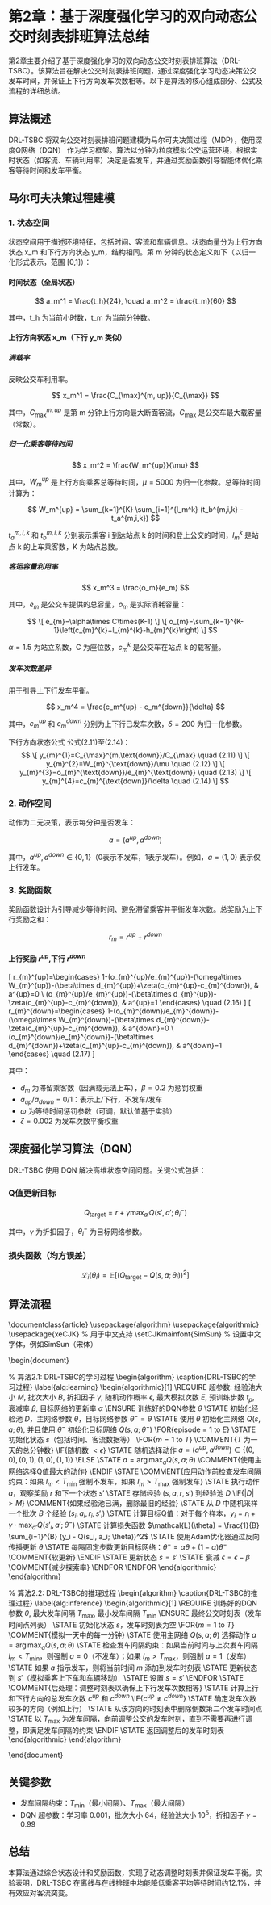 # 第2章：基于深度强化学习的双向动态公交时刻表排班算法总结

第2章主要介绍了基于深度强化学习的双向动态公交时刻表排班算法（DRL-TSBC）。该算法旨在解决公交时刻表排班问题，通过深度强化学习动态决策公交发车时间，并保证上下行方向发车次数相等。以下是算法的核心组成部分、公式及流程的详细总结。

## 算法概述

DRL-TSBC 将双向公交时刻表排班问题建模为马尔可夫决策过程（MDP），使用深度Q网络（DQN） 作为学习框架。算法以分钟为粒度模拟公交运营环境，根据实时状态（如客流、车辆利用率）决定是否发车，并通过奖励函数引导智能体优化乘客等待时间和发车平衡。

## 马尔可夫决策过程建模

### 1. 状态空间

状态空间用于描述环境特征，包括时间、客流和车辆信息。状态向量分为上行方向状态 x_m 和下行方向状态 y_m，结构相同。第 m 分钟的状态定义如下（以归一化形式表示，范围 [0,1]）：

#### 时间状态（全局状态）

$$
a_m^1 = \frac{t_h}{24}, \quad a_m^2 = \frac{t_m}{60}
$$

其中，t_h 为当前小时数，t_m 为当前分钟数。

#### 上行方向状态 x_m（下行 y_m 类似）

##### 满载率

反映公交车利用率。

$$
x_m^1 = \frac{C_{\max}^{m, up}}{C_{\max}}
$$

其中，$C_{\max}^{m, up}$ 是第 m 分钟上行方向最大断面客流，$C_{\max}$ 是公交车最大载客量（常数）。

##### 归一化乘客等待时间

$$
x_m^2 = \frac{W_m^{up}}{\mu}
$$

其中，$W_m^{up}$ 是上行方向乘客总等待时间，$\mu = 5000$ 为归一化参数。总等待时间计算为：

$$
W_m^{up} = \sum_{k=1}^{K} \sum_{i=1}^{l_m^k} (t_b^{m,i,k} - t_a^{m,i,k})
$$

$t_a^{m,i,k}$ 和 $t_b^{m,i,k}$ 分别表示乘客 i 到达站点 k 的时间和登上公交的时间，$l_m^k$ 是站点 k 的上车乘客数，K 为站点总数。

##### 客运容量利用率

$$
x_m^3 = \frac{o_m}{e_m}
$$

其中，$e_m$ 是公交车提供的总容量，$o_m$ 是实际消耗容量：

$$
\[ e_{m}=\alpha\times C\times(K-1) \]
\[ o_{m}=\sum_{k=1}^{K-1}\left(c_{m}^{k}+l_{m}^{k}-h_{m}^{k}\right) \]
$$

$\alpha = 1.5$ 为站立系数，C 为座位数，$c_m^k$ 是公交车在站点 k 的载客量。

##### 发车次数差异

用于引导上下行发车平衡。

$$
x_m^4 = \frac{c_m^{up} - c_m^{down}}{\delta}
$$

其中，$c_m^{up}$ 和 $c_m^{down}$ 分别为上下行已发车次数，$\delta = 200$ 为归一化参数。

下行方向状态公式
公式(2.11)至(2.14)：
$$
\[ y_{m}^{1}=C_{\max}^{m,\text{down}}/C_{\max} \quad (2.11) \]
\[ y_{m}^{2}=W_{m}^{\text{down}}/\mu \quad (2.12) \]
\[ y_{m}^{3}=o_{m}^{\text{down}}/e_{m}^{\text{down}} \quad (2.13) \]
\[ y_{m}^{4}=c_{m}^{\text{down}}/\delta \quad (2.14) \]
$$
### 2. 动作空间

动作为二元决策，表示每分钟是否发车：

$$
a = (a^{up}, a^{down})
$$

其中，$a^{up}, a^{down} \in \{0,1\}$（0表示不发车，1表示发车）。例如，$a=(1,0)$ 表示仅上行发车。

### 3. 奖励函数

奖励函数设计为引导减少等待时间、避免滞留乘客并平衡发车次数。总奖励为上下行奖励之和：

$$
r_m = r^{up} + r^{down}
$$

#### 上行奖励 $r^{up}$,下行 $r^{down}$ 



\[ r_{m}^{up}=\begin{cases} 1-(o_{m}^{up}/e_{m}^{up})-(\omega\times W_{m}^{up})-(\beta\times d_{m}^{up})+\zeta(c_{m}^{up}-c_{m}^{down}), & a^{up}=0 \\ (o_{m}^{up}/e_{m}^{up})-(\beta\times d_{m}^{up})-\zeta(c_{m}^{up}-c_{m}^{down}), & a^{up}=1 \end{cases} \quad (2.16) \]
\[ r_{m}^{down}=\begin{cases} 1-(o_{m}^{down}/e_{m}^{down})-(\omega\times W_{m}^{down})-(\beta\times d_{m}^{down})-\zeta(c_{m}^{up}-c_{m}^{down}), & a^{down}=0 \\ (o_{m}^{down}/e_{m}^{down})-(\beta\times d_{m}^{down})+\zeta(c_{m}^{up}-c_{m}^{down}), & a^{down}=1 \end{cases} \quad (2.17) \]

其中：
- $d_m$ 为滞留乘客数（因满载无法上车），$\beta = 0.2$ 为惩罚权重
- $a_{up}/a_{down}$ = 0/1：表示上/下行，不发车/发车
- $\omega$ 为等待时间惩罚参数（可调，默认值基于实验）
- $\zeta = 0.002$ 为发车次数平衡权重

## 深度强化学习算法（DQN）

DRL-TSBC 使用 DQN 解决高维状态空间问题。关键公式包括：

### Q值更新目标

$$
Q_{\text{target}} = r + \gamma \max_{a'} Q(s', a'; \theta_i^-)
$$

其中，$\gamma$ 为折扣因子，$\theta_i^-$ 为目标网络参数。

### 损失函数（均方误差）

$$
\mathcal{L}_i(\theta_i) = \mathbb{E} \left[ \left( Q_{\text{target}} - Q(s, a; \theta_i) \right)^2 \right]
$$

## 算法流程

\documentclass{article}
\usepackage{algorithm}
\usepackage{algorithmic}
\usepackage{xeCJK} % 用于中文支持
\setCJKmainfont{SimSun} % 设置中文字体，例如SimSun（宋体）

\begin{document}

% 算法2.1: DRL-TSBC的学习过程
\begin{algorithm}
\caption{DRL-TSBC的学习过程}
\label{alg:learning}
\begin{algorithmic}[1]
\REQUIRE 超参数: 经验池大小 $M$, 批次大小 $B$, 折扣因子 $\gamma$, 随机动作概率 $\epsilon$, 最大模拟次数 $E$, 预训练步数 $t_p$, 衰减率 $\beta$, 目标网络的更新率 $\alpha$
\ENSURE 训练好的DQN参数 $\theta$
\STATE 初始化经验池 $D$，主网络参数 $\theta$，目标网络参数 $\theta^- = \theta$
\STATE 使用 $\theta$ 初始化主网络 $Q(s, a; \theta)$, 并且使用 $\theta^-$ 初始化目标网络 $Q(s, a; \theta^-)$
\FOR{episode = 1 to $E$}
\STATE 初始化状态 $s$（包括时间、客流数据等）
\FOR{$m = 1$ to $T$} \COMMENT{$T$ 为一天的总分钟数}
\IF{随机数 $< \epsilon$}
\STATE 随机选择动作 $a = (a^{up}, a^{down}) \in \{(0,0), (0,1), (1,0), (1,1)\}$
\ELSE
\STATE $a = \arg\max_a Q(s, a; \theta)$ \COMMENT{使用主网络选择Q值最大的动作}
\ENDIF
\STATE \COMMENT{应用动作前检查发车间隔约束：如果 $I_m < T_{\min}$ 强制不发车，如果 $I_m > T_{\max}$ 强制发车}
\STATE 执行动作 $a$，观察奖励 $r$ 和下一个状态 $s'$
\STATE 存储经验 $(s, a, r, s')$ 到经验池 $D$
\IF{$|D| > M$} \COMMENT{如果经验池已满，删除最旧的经验}
\STATE 从 $D$ 中随机采样一个批次 $B$ 个经验 $(s_i, a_i, r_i, s'_i)$
\STATE 计算目标Q值：对于每个样本，$y_i = r_i + \gamma \cdot \max_{a'} Q(s'_i, a'; \theta^-)$
\STATE 计算损失函数 $\mathcal{L}(\theta) = \frac{1}{B} \sum_{i=1}^{B} (y_i - Q(s_i, a_i; \theta))^2$
\STATE 使用Adam优化器通过反向传播更新 $\theta$
\STATE 每隔固定步数更新目标网络：$\theta^- = \alpha \theta + (1 - \alpha) \theta^-$ \COMMENT{软更新}
\ENDIF
\STATE 更新状态 $s = s'$
\STATE 衰减 $\epsilon = \epsilon - \beta$ \COMMENT{减少探索率}
\ENDFOR
\ENDFOR
\end{algorithmic}
\end{algorithm}

% 算法2.2: DRL-TSBC的推理过程
\begin{algorithm}
\caption{DRL-TSBC的推理过程}
\label{alg:inference}
\begin{algorithmic}[1]
\REQUIRE 训练好的DQN参数 $\theta$, 最大发车间隔 $T_{\max}$, 最小发车间隔 $T_{\min}$
\ENSURE 最终公交时刻表（发车时间点列表）
\STATE 初始化状态 $s$，发车时刻表为空
\FOR{$m = 1$ to $T$} \COMMENT{模拟一天中的每一分钟}
\STATE 使用主网络 $Q(s, a; \theta)$ 选择动作 $a = \arg\max_a Q(s, a; \theta)$
\STATE 检查发车间隔约束：如果当前时间与上次发车间隔 $I_m < T_{\min}$，则强制 $a = 0$（不发车）；如果 $I_m > T_{\max}$，则强制 $a = 1$（发车）
\STATE 如果 $a$ 指示发车，则将当前时间 $m$ 添加到发车时刻表
\STATE 更新状态到 $s'$（模拟乘客上下车和车辆移动）
\STATE 设置 $s = s'$
\ENDFOR
\STATE \COMMENT{后处理：调整时刻表以确保上下行发车次数相等}
\STATE 计算上行和下行方向的总发车次数 $c^{up}$ 和 $c^{down}$
\IF{$c^{up} \neq c^{down}$}
\STATE 确定发车次数较多的方向（例如上行）
\STATE 从该方向的时刻表中删除倒数第二个发车时间点
\STATE 以 $T_{\max}$ 为发车间隔，向前调整公交的发车时刻，直到不需要再进行调整，即满足发车间隔的约束
\ENDIF
\STATE 返回调整后的发车时刻表
\end{algorithmic}
\end{algorithm}

\end{document}

## 关键参数

- 发车间隔约束：$T_{\min}$（最小间隔）、$T_{\max}$（最大间隔）
- DQN 超参数：学习率 0.001，批次大小 64，经验池大小 $10^5$，折扣因子 $\gamma = 0.99$

## 总结

本算法通过综合状态设计和奖励函数，实现了动态调整时刻表并保证发车平衡。实验表明，DRL-TSBC 在离线与在线排班中均能降低乘客平均等待时间约12.1%，并有效应对客流突变。
